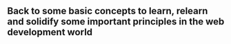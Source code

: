 ## Back to some basic concepts to learn, relearn and solidify some important principles in the web development world
